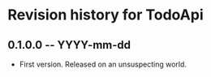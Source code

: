 # Revision history for TodoApi

## 0.1.0.0 -- YYYY-mm-dd

* First version. Released on an unsuspecting world.
